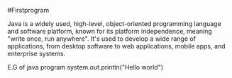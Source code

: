 #Firstprogram

Java is a widely used, high-level, object-oriented programming language and software platform, known for its platform independence, meaning "write once, run anywhere". It's used to develop a wide range of applications, from desktop software to web applications, mobile apps, and enterprise systems. 

E.G of java program 
system.out.println("Hello world")
